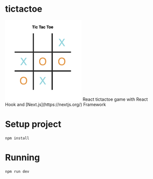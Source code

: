 # tictactoe
<img src="https://github.com/NSLog0/tictactoe/blob/master/images/screenshot.png" width="250">
React tictactoe game with React Hook and [Next.js](https://nextjs.org/) Framework

# Setup project
```npm install```

# Running
```npm run dev```
